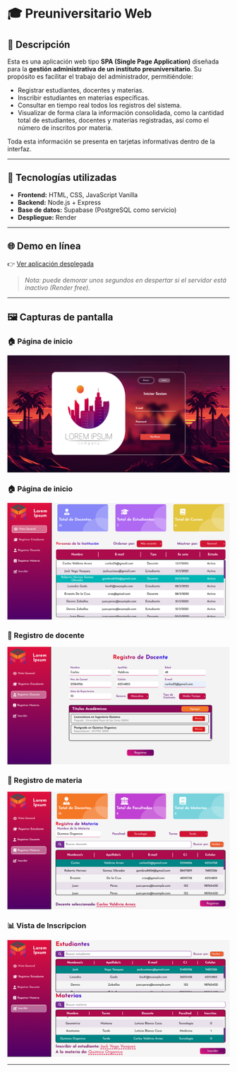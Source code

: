 # 🎓 Preuniversitario Web

## 🧾 Descripción

Esta es una aplicación web tipo **SPA (Single Page Application)** diseñada para la **gestión administrativa de un instituto preuniversitario**. Su propósito es facilitar el trabajo del administrador, permitiéndole:

- Registrar estudiantes, docentes y materias.
- Inscribir estudiantes en materias específicas.
- Consultar en tiempo real todos los registros del sistema.
- Visualizar de forma clara la información consolidada, como la cantidad total de estudiantes, docentes y materias registradas, así como el número de inscritos por materia.

Toda esta información se presenta en tarjetas informativas dentro de la interfaz.

---

## 🚀 Tecnologías utilizadas

- **Frontend:** HTML, CSS, JavaScript Vanilla
- **Backend:** Node.js + Express
- **Base de datos:** Supabase (PostgreSQL como servicio)
- **Despliegue:** Render

---

## 🌐 Demo en línea

👉 [Ver aplicación desplegada](https://preuniversitario.onrender.com/)

> *Nota: puede demorar unos segundos en despertar si el servidor está inactivo (Render free).*

---

## 🖼️ Capturas de pantalla

### 🏠 Página de inicio
![Inicio](./public/img/login-screen.png)


### 🏠 Página de inicio
![Inicio](./public/img/main-panel.png)

### 📝 Registro de docente
![Registro](./public/img/registro-docente.png)

### 📝 Registro de materia
![Registro](./public/img/materia=panel.png)

### 📊 Vista de Inscripcion
![Simulacro](./public/img/inscripcion-panel.png)

---



